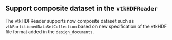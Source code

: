 ## Support composite dataset in the `vtkHDFReader`

The vtkHDFReader supports now composite dataset such as `vtkPartitionedDataSetCollection`
based on new specification of the vtkHDF file format added in the `design_documents`.
